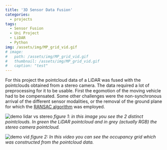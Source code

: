 ```yaml
---
title: '3D Sensor Data Fusion'
categories:
  - projects
tags:
  - Sensor Fusion
  - Uni Project
  - LiDAR
  - Python
img: /assets/img/MP_grid_vid.gif
# image: 
#   path: /assets/img/MP_grid_vid.gif
#   thumbnail: /assets/img/MP_grid_vid.gif
#   caption: "test"
---
```


For this project the pointcloud data of a LiDAR was fused with the pointclouds obtained from a stereo camera. The data required a lot of preprocessing for it to be usable. First the egomotion of the moving vehicle had to be compensated. Some other challenges were the non-synchronous arrival of the different sensor modalities, or the removal of the ground plane for which the [RANSAC algorithm](https://en.wikipedia.org/wiki/Random_sample_consensus) was employed.


![demo lidar vs stereo](/assets/images/top_view_lidarvsstereo.png)
*figure 1: in this image you see the 2 distinct pointclouds. In green the LiDAR pointcloud and in grey (actually RGB) the stereo camera pointcloud.*


![demo vid](/assets/images/MP_grid_vid.gif)
*figure 2: In this video you can see the occupancy grid which was constructed from the pointcloud data.*